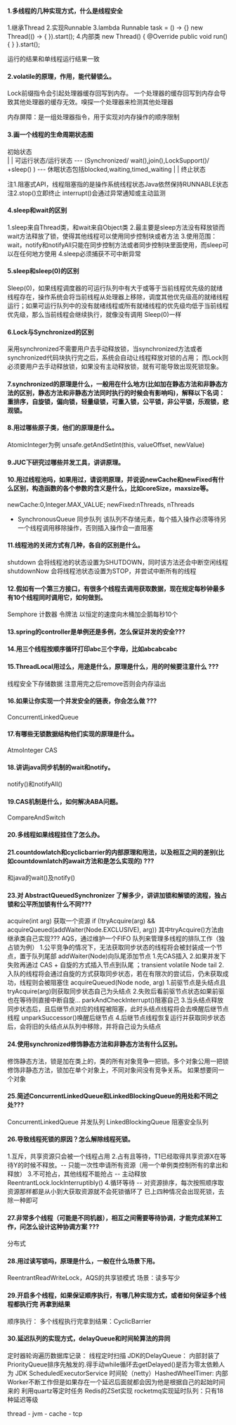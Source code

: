 #### 1.多线程的几种实现方式，什么是线程安全
1.继承Thread
2.实现Runnable
3.lambda Runnable task = () -> {}
         new Thread(() -> {  }).start();
4.内部类  new Thread() { @Override public void run() { } }.start();

运行的结果和单线程运行结果一致

#### 2.volatile的原理，作用，能代替锁么。
Lock前缀指令会引起处理器缓存回写到内存。
一个处理器的缓存回写到内存会导致其他处理器的缓存无效。嗅探一个处理器来检测其他处理器

内存屏障：是一组处理器指令，用于实现对内存操作的顺序限制


#### 3.画一个线程的生命周期状态图
初始状态  
   |
   |
可运行状态/运行状态  --- (Synchronized/ wait(),join(),LockSupport()/ +sleep() ) ---  休眠状态包括blocked,waiting,timed_waiting
   |
   |
终止状态

注1.阻塞式API，线程阻塞指的是操作系统线程状态Java依然保持RUNNABLE状态
注2.stop()立即终止 interrupt()会通过异常通知或主动监测


#### 4.sleep和wait的区别
1.sleep来自Thread类，和wait来自Object类
2.最主要是sleep方法没有释放锁而wait方法释放了锁，使得其他线程可以使用同步控制块或者方法
3.使用范围：wait，notify和notifyAll只能在同步控制方法或者同步控制块里面使用，而sleep可以在任何地方使用 
4.sleep必须捕获不可中断异常


#### 5.sleep和sleep(0)的区别
Sleep(0)，如果线程调度器的可运行队列中有大于或等于当前线程优先级的就绪线程存在，操作系统会将当前线程从处理器上移除，调度其他优先级高的就绪线程运行；如果可运行队列中的没有就绪线程或所有就绪线程的优先级均低于当前线程优先级，那么当前线程会继续执行，就像没有调用 Sleep(0)一样


#### 6.Lock与Synchronized的区别
采用synchronized不需要用户去手动释放锁，当synchronized方法或者synchronized代码块执行完之后，系统会自动让线程释放对锁的占用；
而Lock则必须要用户去手动释放锁，如果没有主动释放锁，就有可能导致出现死锁现象。


#### 7.synchronized的原理是什么，一般用在什么地方(比如加在静态方法和非静态方法的区别，静态方法和非静态方法同时执行的时候会有影响吗)，解释以下名词：重排序，自旋锁，偏向锁，轻量级锁，可重入锁，公平锁，非公平锁，乐观锁，悲观锁。
   
   
#### 8.用过哪些原子类，他们的原理是什么。
AtomicInteger为例 
unsafe.getAndSetInt(this, valueOffset, newValue)

#### 9.JUC下研究过哪些并发工具，讲讲原理。


#### 10.用过线程池吗，如果用过，请说明原理，并说说newCache和newFixed有什么区别，构造函数的各个参数的含义是什么，比如coreSize，maxsize等。 
newCache:0,Integer.MAX_VALUE; newFixed:nThreads, nThreads

+ SynchronousQueue 同步队列 该队列不存储元素，每个插入操作必须等待另一个线程调用移除操作，否则插入操作会一直阻塞

#### 11.线程池的关闭方式有几种，各自的区别是什么。
shutdown 会将线程池的状态设置为SHUTDOWN，同时该方法还会中断空闲线程
shutdownNow 会将线程池状态设置为STOP，并尝试中断所有的线程


#### 12.假如有一个第三方接口，有很多个线程去调用获取数据，现在规定每秒钟最多有10个线程同时调用它，如何做到。
Semphore 计数器
令牌法 以恒定的速度向木桶加企鹅每秒10个

#### 13.spring的controller是单例还是多例，怎么保证并发的安全???


#### 14.用三个线程按顺序循环打印abc三个字母，比如abcabcabc


#### 15.ThreadLocal用过么，用途是什么，原理是什么，用的时候要注意什么 ???
线程安全下存储数据
注意用完之后remove否则会内存溢出

#### 16.如果让你实现一个并发安全的链表，你会怎么做 ???
ConcurrentLinkedQueue


#### 17.有哪些无锁数据结构他们实现的原理是什么。
AtmoInteger 
CAS


#### 18.讲讲java同步机制的wait和notify。
notify()和notifyAll()


#### 19.CAS机制是什么，如何解决ABA问题。
CompareAndSwitch


#### 20.多线程如果线程挂住了怎么办。


#### 21.countdowlatch和cyclicbarrier的内部原理和用法，以及相互之间的差别(比如countdownlatch的await方法和是怎么实现的) ???
和java的wait()及notify()


#### 23.对 AbstractQueuedSynchronizer 了解多少，讲讲加锁和解锁的流程，独占锁和公平所加锁有什么不同???
acquire(int arg) 获取一个资源 if (!tryAcquire(arg) && acquireQueued(addWaiter(Node.EXCLUSIVE), arg)) 其中tryAcquire()方法由继承类自己实现???
AQS，通过维护一个FIFO 队列来管理多线程的排队工作（独占锁为例）
1.公平竞争的情况下，无法获取同步状态的线程将会被封装成一个节点，置于队列尾部 
  addWaiter(Node)向队尾添加节点 1.先CAS插入  2.如果并发下失败再通过 CAS + 自旋的方式插入节点到队尾 ；transient volatile Node tail
2.入队的线程将会通过自旋的方式获取同步状态，若在有限次的尝试后，仍未获取成功，线程则会被阻塞住
  acquireQueued(Node node, arg) 1.前驱节点是头结点且tryAcquire(arg)则获取同步状态自己为头结点 
                                2.失败后看前驱节点状态如果前驱也在等待则直接中断自旋... parkAndCheckInterrupt()阻塞自己
3.当头结点释放同步状态后，且后继节点对应的线程被阻塞，此时头结点线程将会去唤醒后继节点线程
  unparkSuccessor()唤醒后继节点
4.后继节点线程恢复运行并获取同步状态后，会将旧的头结点从队列中移除，并将自己设为头结点



#### 24.使用synchronized修饰静态方法和非静态方法有什么区别。
修饰静态方法，锁是加在类上的，类的所有对象竞争一把锁。多个对象公用一把锁
修饰非静态方法，锁加在单个对象上，不同对象间没有竞争关系。
如果想要同一个对象


#### 25.简述ConcurrentLinkedQueue和LinkedBlockingQueue的用处和不同之处???
ConcurrentLinkedQueue 并发队列
LinkedBlockingQueue 阻塞安全队列


#### 26.导致线程死锁的原因？怎么解除线程死锁。
1.互斥，共享资源只会被一个线程占用
2.占有且等待，T1已经取得共享资源X在等待Y的时候不释放。-- 只能一次性申请所有资源（用一个单例类控制所有的拿出和释放）
3.不可抢占，其他线程不能抢占 -- 主动释放 ReentrantLock.lockInterruptibly()
4.循环等待                  -- 对资源排序，每次按照顺序取资源那样都是从小到大获取资源就不会死锁循环了
已上四种情况会出现死锁，去除一种即可

    
#### 27.非常多个线程（可能是不同机器），相互之间需要等待协调，才能完成某种工作，问怎么设计这种协调方案 ???
分布式


#### 28.用过读写锁吗，原理是什么，一般在什么场景下用。
ReentrantReadWriteLock，AQS的共享锁模式
场景：读多写少


#### 29.开启多个线程，如果保证顺序执行，有哪几种实现方式，或者如何保证多个线程都执行完 再拿到结果
顺序执行：
多个线程执行完拿到结果：CyclicBarrier 


#### 30.延迟队列的实现方式，delayQueue和时间轮算法的异同
定时器轮询遍历数据库记录： 线程定时扫描
JDK的DelayQueue： 内部封装了PriorityQueue排序先触发的.得手动while循环去getDelayed()是否为零太依赖人为
JDK ScheduledExecutorService
时间轮（netty）HashedWheelTimer:   内部Worker不断工作但是如果存在一个延迟后面就都会因为他是根据自己的起始时间来的
利用quartz等定时任务
Redis的ZSet实现
rocketmq实现延时队列：只有18种延迟等级


thread - jvm - cache - tcp